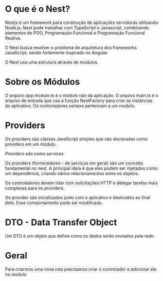 # O que é o Nest?

Nestjs é um framework para construção de aplicações servidoras utilizando Node.js. 
Nest pode trabalhar com TypeScript e Javascript, combinando elementos de POO,
Programação Funcional e Programação Funcional Reativa.

O Nest busca resolver o problema de arquitetura dos frameworks JavaScript, sendo fortemente 
inspirado no Angular.

O Nest usa uma estrutura através de modulos.

# Sobre os Módulos

O arquivo app.module.ts é o módulo raiz da aplicação.
O arquivo main.ts é o arquivo de entrada que usa a função NestFactory para criar as instâncias do aplicativo.
Os controladores sempre pertencem a um modulo.

# Providers

Os providers são classes JavaScript simples que são declaradas como providers em um módulo.

*Providers são como services*

Os providers (fornecedores - de serviços em geral) são um conceito fundamental no nest.
A principal ideia é que eles podem ser injetados como um dependência, criando vários relacionamentos entre os objetos.

Os controladores devem lidar com solicitações HTTP e delegar tarefas mais complexas para os providers.

Os provider são inicializados junto com o aplicativo e destruidos ao final dele. Esse comportamento pode ser modificado.

# DTO - Data Transfer Object

Um DTO é um objeto que define como os dados serão enviados pela rede.

# Geral

Para criarmos uma nova rota precisamos criar o controlador e adicionar ele no modulo